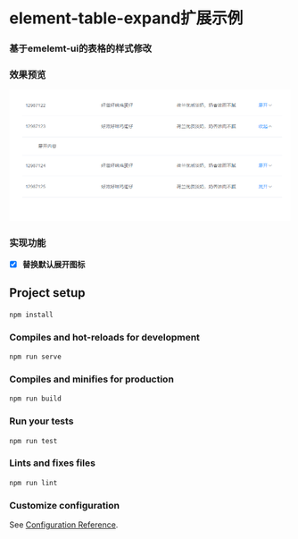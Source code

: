 # element-table-expand扩展示例

### 基于emelemt-ui的表格的样式修改

### 效果预览

![示例](./src/assets/123.png "示例")

### 实现功能
- [x] **替换默认展开图标**


## Project setup
```
npm install
```

### Compiles and hot-reloads for development
```
npm run serve
```

### Compiles and minifies for production
```
npm run build
```

### Run your tests
```
npm run test
```

### Lints and fixes files
```
npm run lint
```

### Customize configuration
See [Configuration Reference](https://cli.vuejs.org/config/).
